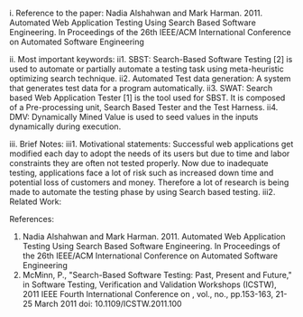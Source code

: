 i.	Reference to the paper:
Nadia Alshahwan and Mark Harman. 2011. Automated Web Application Testing Using Search Based Software Engineering. In Proceedings of the 26th IEEE/ACM International Conference on Automated Software Engineering

ii.	Most important keywords:
ii1. SBST: Search-Based Software Testing [2] is used to automate or partially automate a testing task using meta-heuristic optimizing search technique.
ii2. Automated Test data generation: A system that generates test data for a program automatically.
ii3. SWAT: Search based Web Application Tester [1] is the tool used for SBST. It is composed of a Pre-processing unit, Search Based Tester and the Test Harness.
ii4. DMV: Dynamically Mined Value is used to seed values in the inputs dynamically during execution.

iii. Brief Notes:
iii1. Motivational statements: Successful web applications get modified each day to adopt the needs of its users but due to time and labor constraints they are often not tested properly. Now due to inadequate testing, applications face a lot of risk such as increased down time and potential loss of customers and money. Therefore a lot of research is being made to automate the testing phase by using Search based testing.
iii2. Related Work: 


References:
1.	Nadia Alshahwan and Mark Harman. 2011. Automated Web Application Testing Using Search Based Software Engineering. In Proceedings of the 26th IEEE/ACM International Conference on Automated Software Engineering
2.	McMinn, P., "Search-Based Software Testing: Past, Present and Future," in Software Testing, Verification and Validation Workshops (ICSTW), 2011 IEEE Fourth International Conference on , vol., no., pp.153-163, 21-25 March 2011 doi: 10.1109/ICSTW.2011.100
